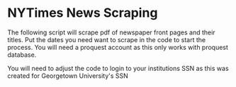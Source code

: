 # NYTimes News Scraping

The following script will scrape pdf of newspaper front pages and their titles. Put the dates you need want to scrape in the code to start the process. You will need a proquest account as this only works with proquest database.

You will need to adjust the code to login to your institutions SSN as this was created for Georgetown University's SSN
